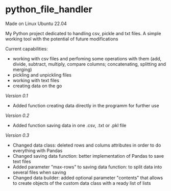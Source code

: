 # python_file_handler
Made on Linux Ubuntu 22.04

My Python project dedicated to handling csv, pickle and txt files. A simple working tool with the potential of future modifications

Current capabilities:
- working with csv files and perfoming some operations with them (add, divide, subtract, multiply, compare columns; concatenating, splitting and merging) 
- pickling and unpickling files
- working with text files
- creating data on the go

_Version 0.1_
- Added function creating data directly in the programm for further use

_Version 0.2_
- Added function saving data in one .csv, .txt or .pkl file

_Version 0.3_
- Changed data class: deleted rows and colums attributes in order to do everything with Pandas
- Changed saving data function: better implementation of Pandas to save text files
- Added parameter "max-rows" to saving data function: to split data into several files when saving
- Changed data builder: added optional parameter "contents" that allows to create objects of the custom data class with a ready list of lists 

